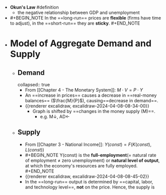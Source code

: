 - **Okun's Law** #definition
	- the negative relationship between GDP and unemployment
- #+BEGIN_NOTE
  In the ==long-run== prices are **flexible** (firms have time to adjust), in the ==short-run== they are **sticky**.
  #+END_NOTE
- # Model of Aggregate Demand and Supply
	- ## Demand
	  collapsed:: true
		- From [[Chapter 4 - The Monetary System]]: $M \cdot V = P \cdot Y$
		- An ==increase in prices== causes a decrease in ==real-money balances== ($\frac{M}{P}$), causing==decrease in demand==.
		- {{renderer excalidraw, excalidraw-2024-04-08-08-34-00}}
			- Graph is shifted by ==changes in the money supply (M)==.
				- e.g. M↓, AD←
	- ## Supply
		- From [[Chapter 3 - National Income]]: $Y(const) = F( K(const), L(const) )$
		- #+BEGIN_NOTE
		  Y(const) is the **full-employment**(= natural rate of employment ≠ zero unemployment) or **natural level of output**, at which the economy's resources are fully employed.
		  #+END_NOTE
		- {{renderer excalidraw, excalidraw-2024-04-08-08-45-02}}
		- In the ==long-run== output is determined by ==capital, labor, and technology level==, **not** on the price. Hence, the supply is